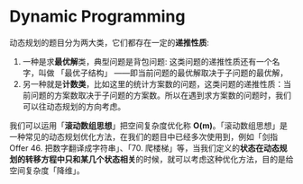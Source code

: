 # Dynamic Programming

动态规划的题目分为两大类，它们都存在一定的**递推性质**:

1. 一种是求**最优解**类，典型问题是背包问题: 这类问题的递推性质还有一个名字，叫做 「最优子结构」 ——即当前问题的最优解取决于子问题的最优解，
2. 另一种就是**计数类**，比如这里的统计方案数的问题，这类问题的递推性质：当前问题的方案数取决于子问题的方案数。所以在遇到求方案数的问题时，我们可以往动态规划的方向考虑。



我们可以运用「**滚动数组思想**」把空间复杂度优化称 **O(m)**。「滚动数组思想」是一种常见的动态规划优化方法，在我们的题目中已经多次使用到，例如「剑指 Offer 46. 把数字翻译成字符串」、「70. 爬楼梯」等，当我们定义的**状态在动态规划的转移方程中只和某几个状态相关**的时候，就可以考虑这种优化方法，目的是给空间复杂度「降维」。
